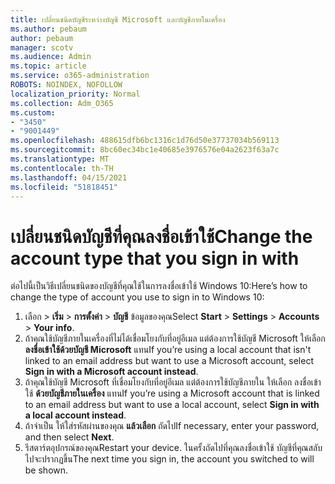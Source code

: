 ```yaml
---
title: เปลี่ยนชนิดบัญชีระหว่างบัญชี Microsoft และบัญชีภายในเครื่อง
ms.author: pebaum
author: pebaum
manager: scotv
ms.audience: Admin
ms.topic: article
ms.service: o365-administration
ROBOTS: NOINDEX, NOFOLLOW
localization_priority: Normal
ms.collection: Adm_O365
ms.custom:
- "3450"
- "9001449"
ms.openlocfilehash: 488615dfb6bc1316c1d76d50e37737034b569113
ms.sourcegitcommit: 8bc60ec34bc1e40685e3976576e04a2623f63a7c
ms.translationtype: MT
ms.contentlocale: th-TH
ms.lasthandoff: 04/15/2021
ms.locfileid: "51818451"
---
```

# <a name="change-the-account-type-that-you-sign-in-with"></a><span data-ttu-id="9fbc6-102">เปลี่ยนชนิดบัญชีที่คุณลงชื่อเข้าใช้</span><span class="sxs-lookup"><span data-stu-id="9fbc6-102">Change the account type that you sign in with</span></span>

<span data-ttu-id="9fbc6-103">ต่อไปนี้เป็นวิธีเปลี่ยนชนิดของบัญชีที่คุณใช้ในการลงชื่อเข้าใช้ Windows 10:</span><span class="sxs-lookup"><span data-stu-id="9fbc6-103">Here’s how to change the type of account you use to sign in to Windows 10:</span></span>

1. <span data-ttu-id="9fbc6-104">เลือก  >  **เริ่ม**  >  **การตั้งค่า**  >  **บัญชี** ข้อมูลของคุณ</span><span class="sxs-lookup"><span data-stu-id="9fbc6-104">Select **Start** > **Settings** > **Accounts** > **Your info**.</span></span>
2. <span data-ttu-id="9fbc6-105">ถ้าคุณใช้บัญชีภายในเครื่องที่ไม่ได้เชื่อมโยงกับที่อยู่อีเมล แต่ต้องการใช้บัญชี Microsoft ให้เลือก **ลงชื่อเข้าใช้ด้วยบัญชี Microsoft** แทน</span><span class="sxs-lookup"><span data-stu-id="9fbc6-105">If you’re using a local account that isn't linked to an email address but want to use a Microsoft account, select **Sign in with a Microsoft account instead**.</span></span>
3. <span data-ttu-id="9fbc6-106">ถ้าคุณใช้บัญชี Microsoft ที่เชื่อมโยงกับที่อยู่อีเมล แต่ต้องการใช้บัญชีภายใน ให้เลือก ลงชื่อเข้าใช้ **ด้วยบัญชีภายในเครื่อง** แทน</span><span class="sxs-lookup"><span data-stu-id="9fbc6-106">If you’re using a Microsoft account that is linked to an email address but want to use a local account, select **Sign in with a local account instead**.</span></span>
4. <span data-ttu-id="9fbc6-107">ถ้าจําเป็น ให้ใส่รหัสผ่านของคุณ **แล้วเลือก** ถัดไป</span><span class="sxs-lookup"><span data-stu-id="9fbc6-107">If necessary, enter your password, and then select **Next**.</span></span>
5. <span data-ttu-id="9fbc6-108">รีสตาร์ตอุปกรณ์ของคุณ</span><span class="sxs-lookup"><span data-stu-id="9fbc6-108">Restart your device.</span></span> <span data-ttu-id="9fbc6-109">ในครั้งถัดไปที่คุณลงชื่อเข้าใช้ บัญชีที่คุณสลับไปจะปรากฏขึ้น</span><span class="sxs-lookup"><span data-stu-id="9fbc6-109">The next time you sign in, the account you switched to will be shown.</span></span>